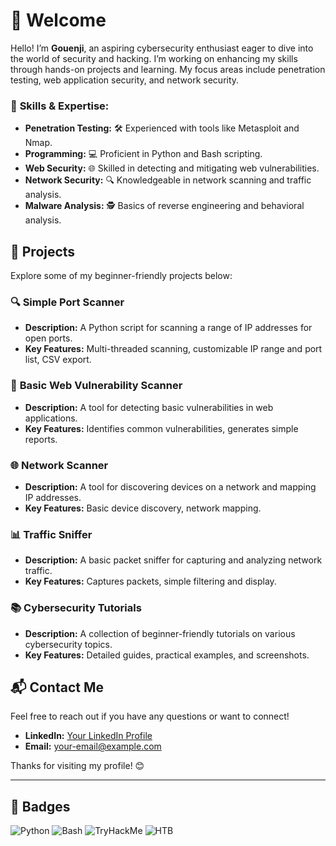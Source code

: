 # 👋 Welcome

Hello! I’m **Gouenji**, an aspiring cybersecurity enthusiast eager to dive into the world of security and hacking. I’m working on enhancing my skills through hands-on projects and learning. My focus areas include penetration testing, web application security, and network security.

### 🔧 **Skills & Expertise:**
- **Penetration Testing:** 🛠️ Experienced with tools like Metasploit and Nmap.
- **Programming:** 💻 Proficient in Python and Bash scripting.
- **Web Security:** 🌐 Skilled in detecting and mitigating web vulnerabilities.
- **Network Security:** 🔍 Knowledgeable in network scanning and traffic analysis.
- **Malware Analysis:** 🕵️ Basics of reverse engineering and behavioral analysis.

## 🚀 Projects

Explore some of my beginner-friendly projects below:

### 🔍 **Simple Port Scanner**
- **Description:** A Python script for scanning a range of IP addresses for open ports.
- **Key Features:** Multi-threaded scanning, customizable IP range and port list, CSV export.

### 🔎 **Basic Web Vulnerability Scanner**
- **Description:** A tool for detecting basic vulnerabilities in web applications.
- **Key Features:** Identifies common vulnerabilities, generates simple reports.

### 🌐 **Network Scanner**
- **Description:** A tool for discovering devices on a network and mapping IP addresses.
- **Key Features:** Basic device discovery, network mapping.

### 📊 **Traffic Sniffer**
- **Description:** A basic packet sniffer for capturing and analyzing network traffic.
- **Key Features:** Captures packets, simple filtering and display.

### 📚 **Cybersecurity Tutorials**
- **Description:** A collection of beginner-friendly tutorials on various cybersecurity topics.
- **Key Features:** Detailed guides, practical examples, and screenshots.

## 📬 Contact Me

Feel free to reach out if you have any questions or want to connect!

- **LinkedIn:** [Your LinkedIn Profile](#)
- **Email:** [your-email@example.com](mailto:your-email@example.com)

Thanks for visiting my profile! 😊

---

## 🎨 Badges

![Python](https://img.shields.io/badge/-Python-blue?logo=python&logoColor=white)
![Bash](https://img.shields.io/badge/-Bash-black?logo=gnu-bash&logoColor=white)
![TryHackMe](https://tryhackme-badges.s3.amazonaws.com/wraithxD.png)
![HTB](https://img.shields.io/badge/HTB-<YOUR_SCORE>-blue?logo=hack-the-box&logoColor=white) <!-- Replace <YOUR_SCORE> with your HTB rank or score -->
